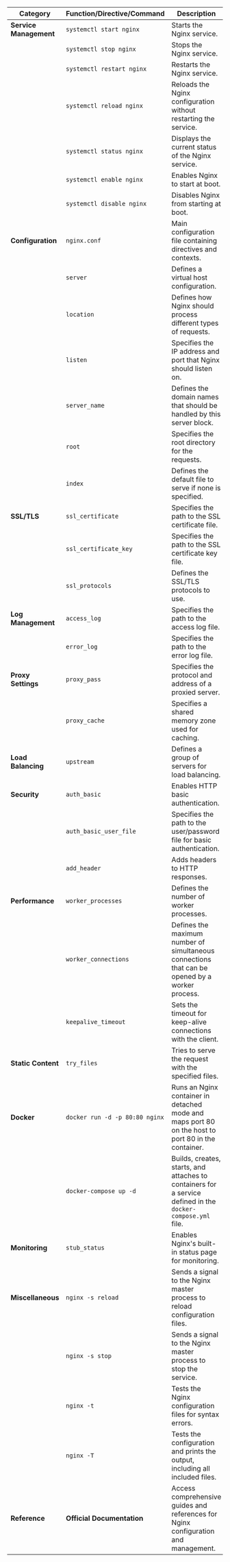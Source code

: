 | **Category**           | **Function/Directive/Command**         | **Description**                                                                                                 | **Example/Usage**                                                                 |
|------------------------|----------------------------------------|-----------------------------------------------------------------------------------------------------------------|-----------------------------------------------------------------------------------|
| **Service Management** | `systemctl start nginx`                | Starts the Nginx service.                                                                                       | `sudo systemctl start nginx`                                                      |
|                        | `systemctl stop nginx`                 | Stops the Nginx service.                                                                                        | `sudo systemctl stop nginx`                                                       |
|                        | `systemctl restart nginx`              | Restarts the Nginx service.                                                                                     | `sudo systemctl restart nginx`                                                    |
|                        | `systemctl reload nginx`               | Reloads the Nginx configuration without restarting the service.                                                 | `sudo systemctl reload nginx`                                                     |
|                        | `systemctl status nginx`               | Displays the current status of the Nginx service.                                                               | `sudo systemctl status nginx`                                                     |
|                        | `systemctl enable nginx`               | Enables Nginx to start at boot.                                                                                 | `sudo systemctl enable nginx`                                                     |
|                        | `systemctl disable nginx`              | Disables Nginx from starting at boot.                                                                           | `sudo systemctl disable nginx`                                                    |
| **Configuration**      | `nginx.conf`                           | Main configuration file containing directives and contexts.                                                     | `/etc/nginx/nginx.conf`                                                           |
|                        | `server`                               | Defines a virtual host configuration.                                                                           | `server { listen 80; server_name example.com; }`                                  |
|                        | `location`                             | Defines how Nginx should process different types of requests.                                                   | `location / { try_files $uri $uri/ =404; }`                                       |
|                        | `listen`                               | Specifies the IP address and port that Nginx should listen on.                                                  | `listen 80;`                                                                      |
|                        | `server_name`                          | Defines the domain names that should be handled by this server block.                                            | `server_name example.com;`                                                        |
|                        | `root`                                 | Specifies the root directory for the requests.                                                                  | `root /var/www/example.com;`                                                      |
|                        | `index`                                | Defines the default file to serve if none is specified.                                                         | `index index.html index.htm;`                                                     |
| **SSL/TLS**            | `ssl_certificate`                      | Specifies the path to the SSL certificate file.                                                                 | `ssl_certificate /etc/nginx/nginx.crt;`                                           |
|                        | `ssl_certificate_key`                  | Specifies the path to the SSL certificate key file.                                                             | `ssl_certificate_key /etc/nginx/nginx.key;`                                       |
|                        | `ssl_protocols`                        | Defines the SSL/TLS protocols to use.                                                                           | `ssl_protocols TLSv1.2 TLSv1.3;`                                                  |
| **Log Management**     | `access_log`                           | Specifies the path to the access log file.                                                                      | `access_log /var/log/nginx/access.log;`                                           |
|                        | `error_log`                            | Specifies the path to the error log file.                                                                       | `error_log /var/log/nginx/error.log;`                                             |
| **Proxy Settings**     | `proxy_pass`                           | Specifies the protocol and address of a proxied server.                                                         | `proxy_pass http://backend;`                                                      |
|                        | `proxy_cache`                          | Specifies a shared memory zone used for caching.                                                                | `proxy_cache my_cache;`                                                           |
| **Load Balancing**     | `upstream`                             | Defines a group of servers for load balancing.                                                                  | `upstream backend { server backend1.example.com; server backend2.example.com; }`  |
| **Security**           | `auth_basic`                           | Enables HTTP basic authentication.                                                                              | `auth_basic "Restricted Area";`                                                   |
|                        | `auth_basic_user_file`                 | Specifies the path to the user/password file for basic authentication.                                           | `auth_basic_user_file /etc/nginx/.htpasswd;`                                      |
|                        | `add_header`                           | Adds headers to HTTP responses.                                                                                 | `add_header X-Content-Type-Options nosniff;`                                      |
| **Performance**        | `worker_processes`                     | Defines the number of worker processes.                                                                         | `worker_processes auto;`                                                          |
|                        | `worker_connections`                   | Defines the maximum number of simultaneous connections that can be opened by a worker process.                   | `worker_connections 1024;`                                                        |
|                        | `keepalive_timeout`                    | Sets the timeout for keep-alive connections with the client.                                                     | `keepalive_timeout 65;`                                                           |
| **Static Content**     | `try_files`                            | Tries to serve the request with the specified files.                                                            | `try_files $uri $uri/ =404;`                                                      |
| **Docker**             | `docker run -d -p 80:80 nginx`         | Runs an Nginx container in detached mode and maps port 80 on the host to port 80 in the container.               | `docker run --name mynginx -d -p 80:80 nginx`                                     |
|                        | `docker-compose up -d`                 | Builds, creates, starts, and attaches to containers for a service defined in the `docker-compose.yml` file.     | `docker-compose up -d`                                                            |
| **Monitoring**         | `stub_status`                          | Enables Nginx's built-in status page for monitoring.                                                            | `location /nginx_status { stub_status; }`                                         |
| **Miscellaneous**      | `nginx -s reload`                      | Sends a signal to the Nginx master process to reload configuration files.                                       | `sudo nginx -s reload`                                                            |
|                        | `nginx -s stop`                        | Sends a signal to the Nginx master process to stop the service.                                                 | `sudo nginx -s stop`                                                              |
|                        | `nginx -t`                             | Tests the Nginx configuration files for syntax errors.                                                          | `sudo nginx -t`                                                                   |
|                        | `nginx -T`                             | Tests the configuration and prints the output, including all included files.                                     | `sudo nginx -T`                                                                   |
| **Reference**          | **Official Documentation**             | Access comprehensive guides and references for Nginx configuration and management.                               | [Nginx Documentation](https://nginx.org/en/docs/)    